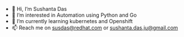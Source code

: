 - 👋 Hi, I’m Sushanta Das
- 👀 I’m interested in Automation using Python and Go 
- 🌱 I’m currently learning kubernetes and Openshift
- 📫 Reach me on susdas@redhat.com or sushanta.das.ju@gmail.com

<!---
tisutisu/tisutisu is a ✨ special ✨ repository because its `README.md` (this file) appears on your GitHub profile.
You can click the Preview link to take a look at your changes.
--->
